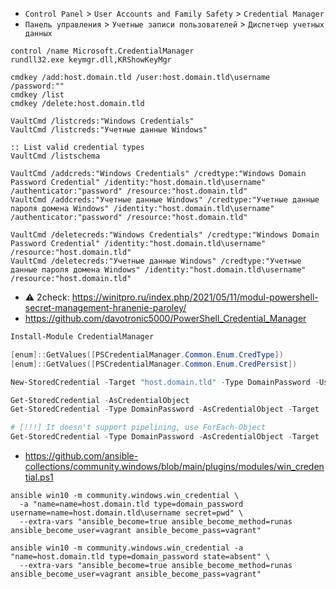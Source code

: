 * `Control Panel` > `User Accounts and Family Safety` > `Credential Manager`
* `Панель управления` > `Учетные записи пользователей` > `Диспетчер учетных данных`

```batch
control /name Microsoft.CredentialManager
rundll32.exe keymgr.dll,KRShowKeyMgr

cmdkey /add:host.domain.tld /user:host.domain.tld\username /password:""
cmdkey /list
cmdkey /delete:host.domain.tld

VaultCmd /listcreds:"Windows Credentials"
VaultCmd /listcreds:"Учетные данные Windows"

:: List valid credential types
VaultCmd /listschema

VaultCmd /addcreds:"Windows Credentials" /credtype:"Windows Domain Password Credential" /identity:"host.domain.tld\username" /authenticator:"password" /resource:"host.domain.tld"
VaultCmd /addcreds:"Учетные данные Windows" /credtype:"Учетные данные пароля домена Windows" /identity:"host.domain.tld\username" /authenticator:"password" /resource:"host.domain.tld"

VaultCmd /deletecreds:"Windows Credentials" /credtype:"Windows Domain Password Credential" /identity:"host.domain.tld\username" /resource:"host.domain.tld"
VaultCmd /deletecreds:"Учетные данные Windows" /credtype:"Учетные данные пароля домена Windows" /identity:"host.domain.tld\username" /resource:"host.domain.tld"
```
* :warning: 2check: https://winitpro.ru/index.php/2021/05/11/modul-powershell-secret-management-hranenie-paroley/
* https://github.com/davotronic5000/PowerShell_Credential_Manager
```powershell
Install-Module CredentialManager

[enum]::GetValues([PSCredentialManager.Common.Enum.CredType])
[enum]::GetValues([PSCredentialManager.Common.Enum.CredPersist])

New-StoredCredential -Target "host.domain.tld" -Type DomainPassword -UserName "host.domain.tld\username" -Password "password" -Persist "LocalMachine"

Get-StoredCredential -AsCredentialObject
Get-StoredCredential -Type DomainPassword -AsCredentialObject -Target 'Domain:target=host.domain.tld'

# [!!!] It doesn't support pipelining, use ForEach-Object
Get-StoredCredential -Type DomainPassword -AsCredentialObject -Target 'Domain:target=host.domain.tld' | ForEach-Object { Remove-StoredCredential -Type DomainPassword -Target $_.TargetName }
```

* https://github.com/ansible-collections/community.windows/blob/main/plugins/modules/win_credential.ps1
```shell
ansible win10 -m community.windows.win_credential \
  -a "name=name=host.domain.tld type=domain_password username=name=host.domain.tld\username secret=pwd" \
  --extra-vars "ansible_become=true ansible_become_method=runas ansible_become_user=vagrant ansible_become_pass=vagrant"

ansible win10 -m community.windows.win_credential -a "name=host.domain.tld type=domain_password state=absent" \
  --extra-vars "ansible_become=true ansible_become_method=runas ansible_become_user=vagrant ansible_become_pass=vagrant"
```
